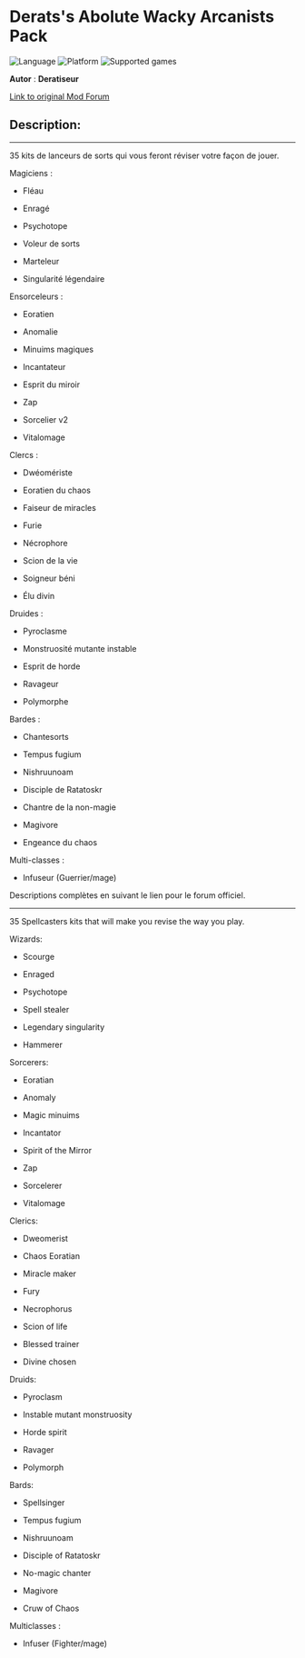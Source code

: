 # Derats's Abolute Wacky Arcanists Pack

![Language](https://img.shields.io/static/v1?label=language&message=english%20%7C%20french%20%7C%20&color=informational)
![Platform](https://img.shields.io/static/v1?label=platform&message=windows%20%7C%20macOS%20%7C%20&color=informational)
![Supported games](https://img.shields.io/static/v1?label=supported%20games&message=BGEE%20%7C%20BG2EE%20%7C%20EET%20%7C%20IWDEE%20%7C&color=dodgerblue)

**Autor** : **Deratiseur**

[Link to original Mod Forum](https://www.baldursgateworld.fr/viewtopic.php?t=33790)


## Description:
------------

35 kits de lanceurs de sorts qui vous feront réviser votre façon de jouer.

Magiciens :

- Fléau

- Enragé

- Psychotope

- Voleur de sorts

- Marteleur

- Singularité légendaire

Ensorceleurs :

- Eoratien

- Anomalie

- Minuims magiques

- Incantateur

- Esprit du miroir

- Zap

- Sorcelier v2
  
- Vitalomage

Clercs :

- Dwéomériste

- Eoratien du chaos

- Faiseur de miracles

- Furie

- Nécrophore

- Scion de la vie

- Soigneur béni

- Élu divin

Druides :

- Pyroclasme

- Monstruosité mutante instable

- Esprit de horde

- Ravageur

- Polymorphe

Bardes :

- Chantesorts

- Tempus fugium

- Nishruunoam

- Disciple de Ratatoskr

- Chantre de la non-magie

- Magivore

- Engeance du chaos

Multi-classes :

- Infuseur (Guerrier/mage)

Descriptions complètes en suivant le lien pour le forum officiel.

------------

35 Spellcasters kits that will make you revise the way you play.

Wizards:

- Scourge

- Enraged

- Psychotope

- Spell stealer

- Legendary singularity

- Hammerer

Sorcerers:

- Eoratian

- Anomaly

- Magic minuims

- Incantator

- Spirit of the Mirror

- Zap

- Sorcelerer

- Vitalomage

Clerics:

- Dweomerist

- Chaos Eoratian

- Miracle maker

- Fury

- Necrophorus

- Scion of life

- Blessed trainer

- Divine chosen

Druids:

- Pyroclasm

- Instable mutant monstruosity

- Horde spirit

- Ravager

- Polymorph

Bards:

- Spellsinger

- Tempus fugium

- Nishruunoam

- Disciple of Ratatoskr

- No-magic chanter

- Magivore

- Cruw of Chaos

Multiclasses :

- Infuser (Fighter/mage)
